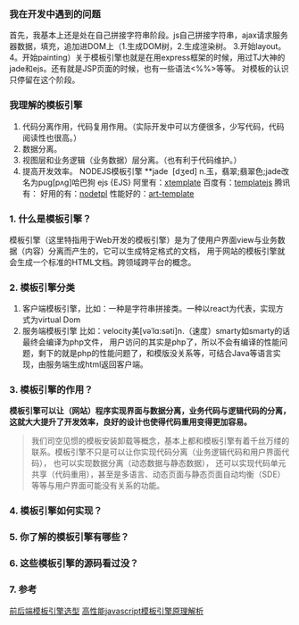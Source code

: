 ### 我在开发中遇到的问题
首先，我基本上还是处在自己拼接字符串阶段。js自己拼接字符串，ajax请求服务器数据，填充，追加进DOM上（1.生成DOM树，2.生成渲染树。
3.开始layout。4。开始painting）关于模板引擎也就是在用express框架的时候，用过TJ大神的jade和ejs。还有就是JSP页面的时候，也有一些语法<%%>等等。
对模板的认识只停留在这个阶段。
### 我理解的模板引擎
1. 代码分离作用，代码复用作用。（实际开发中可以方便很多，少写代码，代码阅读性也很高。）
2. 数据分离。
3. 视图层和业务逻辑（业务数据）层分离。（也有利于代码维护。）
4. 提高开发效率。
NODEJS模板引擎
**jade  [dʒed] n.玉，翡翠;翡翠色;jade改名为pug[pʌɡ]哈巴狗
ejs {EJS}
阿里有：[xtemplate](https://github.com/xtemplate/xtemplate/blob/master/docs/tutorial/introduce.md)
百度有：[templatejs](https://github.com/yanhaijing/template.js)
腾讯有：[]()
好用的有：[nodetpl](https://www.nodetpl.com/cn/)
性能好的：[art-template](https://github.com/aui/art-template)

### 1. 什么是模板引擎？
模板引擎（这里特指用于Web开发的模板引擎）是为了使用户界面view与业务数据（内容）分离而产生的，它可以生成特定格式的文档，
用于网站的模板引擎就会生成一个标准的HTML文档。跨领域跨平台的概念。
### 2. 模板引擎分类
1. 客户端模板引擎，比如：一种是字符串拼接类。一种以react为代表，实现方式为virtual Dom
2. 服务端模板引擎 比如：velocity美[vəˈlɑ:səti]n.（速度）smarty如smarty的话最终会编译为php文件，
用户访问的其实是php了，所以不会有编译的性能问题，剩下的就是php的性能问题了，和模版没关系等，可结合Java等语言实现，由服务端生成html返回客户端。
### 3. 模板引擎的作用？
**模板引擎可以让（网站）程序实现界面与数据分离，业务代码与逻辑代码的分离，这就大大提升了开发效率，良好的设计也使得代码重用变得更加容易。**
>我们司空见惯的模板安装卸载等概念，基本上都和模板引擎有着千丝万缕的联系。模板引擎不只是可以让你实现代码分离（业务逻辑代码和用户界面代码），
也可以实现数据分离（动态数据与静态数据），
还可以实现代码单元共享（代码重用），甚至是多语言、动态页面与静态页面自动均衡（SDE）等等与用户界面可能没有关系的功能。
### 4. 模板引擎如何实现？
### 5. 你了解的模板引擎有哪些？
### 6. 这些模板引擎的源码看过没？
### 7. 参考
[前后端模板引擎选型](https://zhuanlan.zhihu.com/p/20655195)
[高性能javascript模板引擎原理解析](http://cdc.tencent.com/2012/06/15/高性能javascript模板引擎原理解析/)
